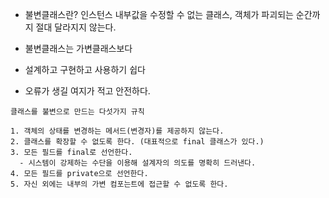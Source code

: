 - 불변클래스란? 인스턴스 내부값을 수정할 수 없는 클래스, 객체가 파괴되는 순간까지 절대 달라지지 않는다.

- 불변클래스는 가변클래스보다
- 설계하고 구현하고 사용하기 쉽다
- 오류가 생길 여지가 적고 안전하다.

```
클래스를 불변으로 만드는 다섯가지 규칙

1. 객체의 상태를 변경하는 메서드(변경자)를 제공하지 않는다.
2. 클래스를 확장할 수 없도록 한다. (대표적으로 final 클래스가 있다.)
3. 모든 필드를 final로 선언한다.
  - 시스템이 강제하는 수단을 이용해 설계자의 의도를 명확히 드러낸다.
4. 모든 필드를 private으로 선언한다.
5. 자신 외에는 내부의 가변 컴포는트에 접근할 수 없도록 한다.
```
